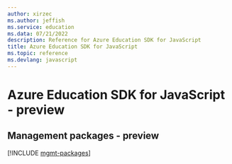 ```yaml
---
author: xirzec
ms.author: jeffish
ms.service: education
ms.data: 07/21/2022
description: Reference for Azure Education SDK for JavaScript
title: Azure Education SDK for JavaScript
ms.topic: reference
ms.devlang: javascript
---
```

# Azure Education SDK for JavaScript - preview

## Management packages - preview
[!INCLUDE [mgmt-packages](education-mgmt-index.md)]